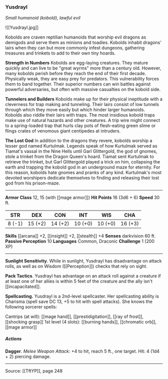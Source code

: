 ### Yusdrayl
_Small humanoid (kobold), lawful evil_

![[Yusdrayl.jpg]]

Kobolds are craven reptilian humanoids that worship evil dragons as demigods and serve them as minions and toadies. Kobolds inhabit dragons' lairs when they can but more commonly infest dungeons, gathering treasures and trinkets to add to their own tiny hoards.

**Strength in Numbers**  Kobolds are egg-laying creatures. They mature quickly and can live to be "great wyrms" more than a century old. However, many kobolds perish before they reach the end of their first decade. Physically weak, they are easy prey for predators. This vulnerability forces them to band together. Their superior numbers can win battles against powerful adversaries, but often with massive casualties on the kobold side.


**Tunnelers and Builders** Kobolds make up for their physical ineptitude with a cleverness for trap making and tunneling. Their lairs consist of low tunnels through which they move easily but which hinder larger humanoids. Kobolds also riddle their lairs with traps. The most insidious kobold traps make use of natural hazards and other creatures. A trip wire might connect to a spring-loaded trap that hurls clay pots of flesh-eating green slime or flings crates of venomous giant centipedes at intruders.


**The Lost God** In addition to the dragons they revere, kobolds worship a lesser god named Kurtulmak. Legends speak of how Kurtulmak served as Tiamat's vassal in the Nine Hells until Garl Glittergold, the god of gnomes, stole a trinket from the Dragon Queen's hoard. Tiamat sent Kurtulmak to retrieve the trinket, but Garl Glittergold played a trick on him, collapsing the earth and trapping the kobold god in an underground maze for eternity. For this reason, kobolds hate gnomes and pranks of any kind. Kurtulmak's most devoted worshipers dedicate themselves to finding and releasing their lost god from his prison-maze.







---

**Armor Class** 12, 15 (with [[mage armor]])
**Hit Points** 16 (3d6 + 6)
**Speed** 30 ft.

| STR     | DEX     | CON     | INT     | WIS     | CHA     |
|---------|---------|---------|---------|---------|---------|
| 8 (-1) | 15 (+2) | 14 (+2) | 10 (+0) | 10 (+0) | 16 (+3) |

**Skills** [[arcana]] +2, [[insight]] +2, [[stealth]] +4
**Senses** darkvision 60 ft.
**Passive Perception** 10
**Languages** Common, Draconic
**Challenge** 1 (200 XP)

---

**Sunlight Sensitivity**. While in sunlight, Yusdrayl has disadvantage on attack rolls, as well as on Wisdom ([[Perception]]) checks that rely on sight.

**Pack Tactics**. Yusdrayl has advantage on an attack roll against a creature if at least one of her allies is within 5 feet of the creature and the ally isn't [[incapacitated]].

**Spellcasting.** Yusdrayl is a 2nd-level spellcaster. Her spellcasting ability is Charisma (spell save DC 13, +5 to hit with spell attacks). She knows the following sorcerer spells:

Cantrips (at will): [[mage hand]], [[prestidigitation]], [[ray of frost]], [[shocking grasp]]
1st level (4 slots): [[burning hands]], [[chromatic orb]], [[mage armor]]

##### Actions
**Dagger**. _Melee Weapon Attack:_ +4 to hit, reach 5 ft., one target. Hit: 4 (1d4 + 2) piercing damage.


---

Source: [[TftYP]], page 248